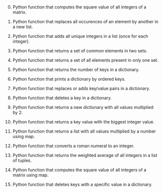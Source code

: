 0. Python function that computes the square value of all integers of a matrix.

1. Python function that replaces all occurences of an element by another in a new list.

2. Python function that adds all unique integers in a list (once for each integer).

3. Python function that returns a set of common elements in two sets.

4. Python function that returns a set of all elements present in only one set.

5. Python function that returns the number of keys in a dictionary.

6. Python function that prints a dictionary by ordered keys.

7. Python function that replaces or adds key/value pairs in a dictionary.

8. Python function that deletes a key in a dictionary.

9. Python function that returns a new dictionary with all values multiplied by 2.

10. Python function that returns a key value with the biggest integer value.

11. Python function that returns a list with all values multiplied by a number using map.

12. Python function that converts a roman numeral to an integer.

13. Python function that returns the weighted average of all integers in a list of tuples.

14. Python function that computes the square value of all integers of a matrix using map.

15. Python function that deletes keys with a specific value in a dictionary.


